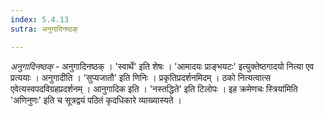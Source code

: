 ```yaml
---
index: 5.4.13
sutra: अनुगादिनष्ठक्

---
```

_अनुगादिनष्ठक्_ - अनुगादिनष्ठक् । 'स्वार्थे' इति शेषः । 'आमादयः प्राङ्भयटः' इत्युक्तेष्ठगादयो नित्या एव प्रत्ययाः । अनुगादीति । 'सुप्यजातौ' इति णिनिः । प्रकृतिप्रदर्शनमिदम् । ठको नित्यत्वात्स एवेत्यस्वपदविग्रहप्रदर्शनम् । आनुगादिक इति । 'नस्तद्धिते' इति टिलोपः । इह क्रमेणचः स्त्रिया॑मिति 'अणिनुणः' इति च सूत्रद्वयं पठितं कृदधिकारे व्याख्यास्यते ।